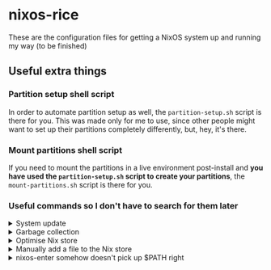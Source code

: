 <!-- vim: set fenc=utf-8 ts=2 sw=0 sts=0 sr et si tw=0 fdm=marker fmr={{{,}}}: -->
# nixos-rice
These are the configuration files for getting a NixOS system up and running my way (to be finished)

<!-- {{{ Useful extra things -->
## Useful extra things
<!-- {{{ Partition setup shell script -->
### Partition setup shell script
In order to automate partition setup as well, the `partition-setup.sh` script is there for you. This was made only for me to use, since other people might want to set up their partitions completely differently, but, hey, it's there.
<!-- }}} -->

<!-- {{{ Mount partitions shell script -->
### Mount partitions shell script
If you need to mount the partitions in a live environment post-install and **you have used the `partition-setup.sh` script to create your partitions**, the `mount-partitions.sh` script is there for you.
<!-- }}} -->

<!-- {{{ Useful commands so I don't have to search for them later -->
### Useful commands so I don't have to search for them later
<!-- {{{ System update -->
<details><summary>System update</summary>

```console
nh os switch --update -- --impure
```
</details>
<!-- }}} -->

<!-- {{{ Garbage collection -->
<details><summary>Garbage collection</summary>

```console
nh clean all --keep 2 && nh clean user --keep 2
```
</details>
<!-- }}} -->

<!-- {{{ Optimise Nix store -->
<details><summary>Optimise Nix store</summary>

```console
doas nix store optimise
```
</details>
<!-- }}} -->

<!-- {{{ Manually add a file to the Nix store -->
<details><summary>Manually add a file to the Nix store</summary>

```console
nix-store --add-fixed sha256 filename
```
</details>
<!-- }}} -->

<!-- {{{ Get values set in configuration
<details><summary>Get values set in configuration</summary>

- `nix eval`
```console
nix eval --no-eval-cache ~/src/nixos/nixos-rice\#nixosConfigurations.HOSTNAME.config.sdfsdfsdfsdf
```

- `nix repl`
```console
nix repl

:lf /home/andy3153/src/nixos/nixos-rice
nixosConfigurations.HOSTNAME.config.sdfsdfsdfsdf.tabcompletion
```
</details>
<!-- }}} -->

<!-- {{{ nixos-enter somehow doesn't pick up $PATH right -->
<details><summary>nixos-enter somehow doesn't pick up $PATH right</summary>

```console
nixos-enter --root /mnt
export PATH=/nix/var/nix/profiles/system/sw/sbin/:/nix/var/nix/profiles/system/sw/bin/:$PATH
```
</details>
<!-- }}} -->
<!-- }}} -->
<!-- }}} -->
